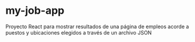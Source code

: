# my-job-app

Proyecto React para mostrar resultados de una página de empleos acorde a puestos y ubicaciones elegidos a través de un archivo JSON